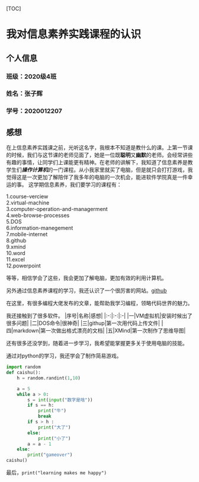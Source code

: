 [TOC]  
# 我对信息素养实践课程的认识  
## 个人信息  
### 班级：2020级4班  
### 姓名：张子辉  
### 学号：2020012207  
## 感想  
在上信息素养实践课之前，光听这名字，我根本不知道是教什么的课。上第一节课的时候，我们与这节课的老师见面了，她是一位既**聪明**又**幽默**的老师。会经常讲些有趣的事情，让同学们上课能更有精神。在老师的讲解下，我知道了信息素养是教学生们***操作计算机***的一门课程。从小我家里就买了电脑，但是就只会打打游戏，我觉得这是一次更加了解陪伴了我多年的电脑的一次机会，能进软件学院真是一件幸运的事。
这学期信息素养，我们要学习的课程有：  

1.course-verciew  
2.virtual-machine  
3.computer-operation-and-managerment  
4.web-browse-processes  
5.DOS  
6.information-manegement  
7.mobile-internet  
8.github  
9.xmind  
10.word  
11.excel  
12.powerpoint  

等等，相信学会了这些，我会更加了解电脑，更加有效的利用计算机。

另外通过信息素养课程的学习，我还认识了一个很厉害的网站。[github](https://github.com/)  

在这里，有很多编程大佬发布的文章，能帮助我学习编程，领略代码世界的魅力。  

我还接触到了很多软件。
|序号|名称|感想|
|:-:|:-:|:-|
|一|VM虚拟机|安装时候出了很多问题|
|二|DOS命令|很神奇|
|三|githup|第一次用代码上传文件|
|四|markdown|第一次做出格式漂亮的文档|
|五|XMind|第一次制作了思维导图|

还有很多还没学到，随着进一步学习，我希望能掌握更多关于使用电脑的技能。  

通过对python的学习，我还学会了制作简易游戏。
```python
import random
def caishu():
    h = random.randint(1,10)

    a = 5
    while a > 0:
        s = int(input("数字是啥"))
        if s == h:
            print("牛")
            break
        if s > h :
            print("大了")
        else:
            print("小了")
        a = a - 1
    else:
        print("gameover")
caishu()
```
最后，`print("learning makes me happy")`
